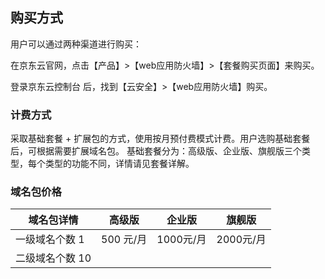 ## 购买方式

用户可以通过两种渠道进行购买：

在京东云官网，点击【产品】>【web应用防火墙】>【套餐购买页面】来购买。

登录京东云控制台 后，找到【云安全】>【web应用防火墙】购买。

### 计费方式

采取基础套餐 + 扩展包的方式，使用按月预付费模式计费。用户选购基础套餐后，可根据需要扩展域名包。
基础套餐分为：高级版、企业版、旗舰版三个类型，每个类型的功能不同，详情请见套餐详解。

### 域名包价格

| 域名包详情       | 高级版    | 企业版    | 旗舰版    |
| ---------------- | --------- | --------- | --------- |
| 一级域名个数   1 | 500 元/月 | 1000元/月 | 2000元/月 |
| 二级域名个数 10  |           |           |           |

 
